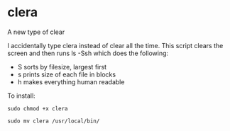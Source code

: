 # clera
A new type of clear

I accidentally type clera instead of clear all the time. This script clears the screen and then runs ls -Ssh which does the following:

* S sorts by filesize, largest first
* s prints size of each file in blocks
* h makes everything human readable

To install:

```
sudo chmod +x clera
```
```
sudo mv clera /usr/local/bin/
```
